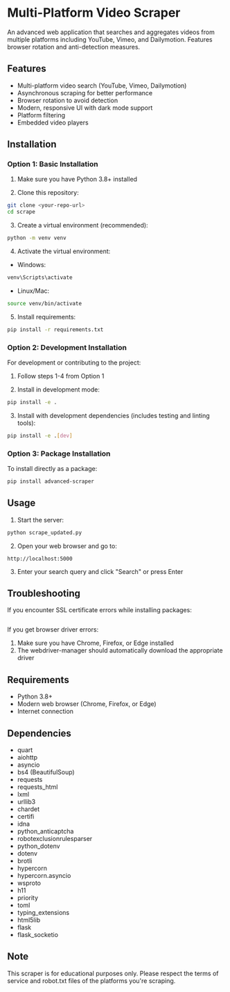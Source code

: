 # Multi-Platform Video Scraper

An advanced web application that searches and aggregates videos from multiple platforms including YouTube, Vimeo, and Dailymotion. Features browser rotation and anti-detection measures.

## Features

- Multi-platform video search (YouTube, Vimeo, Dailymotion)
- Asynchronous scraping for better performance
- Browser rotation to avoid detection
- Modern, responsive UI with dark mode support
- Platform filtering
- Embedded video players

## Installation

### Option 1: Basic Installation

1. Make sure you have Python 3.8+ installed

2. Clone this repository:
```bash
git clone <your-repo-url>
cd scrape
```

3. Create a virtual environment (recommended):
```bash
python -m venv venv
```

4. Activate the virtual environment:
- Windows:
```bash
venv\Scripts\activate
```
- Linux/Mac:
```bash
source venv/bin/activate
```

5. Install requirements:
```bash
pip install -r requirements.txt
```

### Option 2: Development Installation

For development or contributing to the project:

1. Follow steps 1-4 from Option 1

2. Install in development mode:
```bash
pip install -e .
```

3. Install with development dependencies (includes testing and linting tools):
```bash
pip install -e .[dev]
```

### Option 3: Package Installation

To install directly as a package:

```bash
pip install advanced-scraper
```

## Usage

1. Start the server:
```bash
python scrape_updated.py
```

2. Open your web browser and go to:
```
http://localhost:5000
```

3. Enter your search query and click "Search" or press Enter

## Troubleshooting

If you encounter SSL certificate errors while installing packages:
```bash

```

If you get browser driver errors:
1. Make sure you have Chrome, Firefox, or Edge installed
2. The webdriver-manager should automatically download the appropriate driver

## Requirements

- Python 3.8+
- Modern web browser (Chrome, Firefox, or Edge)
- Internet connection

## Dependencies

- quart
- aiohttp
- asyncio
- bs4 (BeautifulSoup)
- requests
- requests_html
- lxml
- urllib3
- chardet
- certifi
- idna
- python_anticaptcha
- robotexclusionrulesparser
- python_dotenv
- dotenv
- brotli
- hypercorn
- hypercorn.asyncio
- wsproto
- h11
- priority
- toml
- typing_extensions
- html5lib
- flask
- flask_socketio

## Note

This scraper is for educational purposes only. Please respect the terms of service and robot.txt files of the platforms you're scraping.